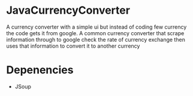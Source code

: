 # JavaCurrencyConverter
A currency converter with a simple ui but instead of coding few currency the code gets it from google.
 A common currency converter that scrape information through to google check the rate of currency exchange then uses that information to convert it to another currency

# Depenencies
- JSoup
